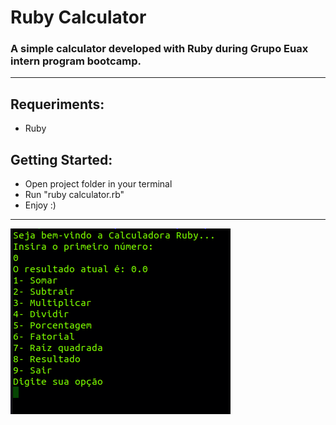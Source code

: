 # Ruby Calculator

### A simple calculator developed with Ruby during Grupo Euax intern program bootcamp.

---

## Requeriments:

- Ruby

## Getting Started: 
- Open project folder in your terminal
- Run "ruby calculator.rb"
- Enjoy :)
  
---

![Preview](image.png)